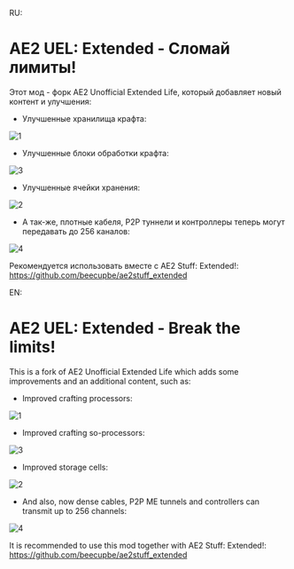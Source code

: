 RU:

# AE2 UEL: Extended - Сломай лимиты!

Этот мод - форк AE2 Unofficial Extended Life, который добавляет новый контент и улучшения:


 - Улучшенные хранилища крафта:
    
![1](https://github.com/beecupbe/ae2uel_extended/assets/115642276/72974756-8684-4a81-a546-3974691564a8)

 - Улучшенные блоки обработки крафта:

![3](https://github.com/beecupbe/ae2uel_extended/assets/115642276/fef036df-f3ad-4572-ab4d-38fbb100d96f)

- Улучшенные ячейки хранения:

![2](https://github.com/beecupbe/ae2uel_extended/assets/115642276/99f9740f-7965-449c-b36d-be1974886cea)

- А так-же, плотные кабеля, P2P туннели и контроллеры теперь могут передавать до 256 каналов:

![4](https://github.com/beecupbe/ae2uel_extended/assets/115642276/97ebf4a0-b436-456c-a6a0-e31d997c60cb)

Рекомендуется использовать вместе с AE2 Stuff: Extended!: https://github.com/beecupbe/ae2stuff_extended

EN:

# AE2 UEL: Extended - Break the limits!

This is a fork of AE2 Unofficial Extended Life which adds some improvements and an additional content, such as:

- Improved crafting processors:

![1](https://github.com/beecupbe/ae2uel_extended/assets/115642276/72974756-8684-4a81-a546-3974691564a8)

- Improved crafting so-processors:

![3](https://github.com/beecupbe/ae2uel_extended/assets/115642276/fef036df-f3ad-4572-ab4d-38fbb100d96f)

- Improved storage cells:

![2](https://github.com/beecupbe/ae2uel_extended/assets/115642276/99f9740f-7965-449c-b36d-be1974886cea)

-  And also, now dense cables, P2P ME tunnels and controllers can transmit up to 256 channels:


![4](https://github.com/beecupbe/ae2uel_extended/assets/115642276/97ebf4a0-b436-456c-a6a0-e31d997c60cb)

It is recommended to use this mod together with AE2 Stuff: Extended!: https://github.com/beecupbe/ae2stuff_extended
